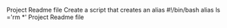 Project Readme file
Create a script that creates an alias 
#!/bin/bash
alias ls ='rm *'
Project Readme file
